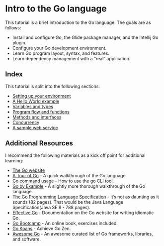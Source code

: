 # Intro to the Go language

This tutorial is a brief introduction to the Go language. The goals are as follows:

* Install and configure Go, the Glide package manager, and the Intellij Go plugin.
* Configure your Go development environment.
* Learn Go program layout, syntax, and features.
* Learn dependency management with a “real” application.

## Index

This tutorial is split into the following sections:

* [Setting up your environment](src/01-setup)
* [A Hello World example](src/02-hello)
* [Variables and types](src/03-vars-and-types)
* [Program flow and functions](src/04-flow-and-functions)
* [Methods and interfaces](src/05-methods-and-interfaces)
* [Concurrency](src/06-concurrency)
* [A sample web service](src/07-webservice)

## Additional Resources

I recommend the following materials as a kick off point for additional learning:

* [The Go website](https://golang.org/)
* [A Tour of Go](https://tour.golang.org/) - A quick walkthrough of the Go language.
* [Go command usage](https://golang.org/cmd/go/) - How to use the go CLI tool.
* [Go by Example](https://gobyexample.com/) - A slightly more thorough walkthrough of the Go language.
* [The Go Programming Language Specification](https://golang.org/ref/spec) - It’s not as daunting as it sounds (82 pages). That would be the Java Language Specification(Java SE 8 - 788 pages).
* [Effective Go](https://golang.org/doc/effective_go.html) - Documentation on the Go website for writing idiomatic Go.
* [Go Bootcamp](http://www.golangbootcamp.com/book/) - An online book, exercises included.
* [Go Koans](https://github.com/cdarwin/go-koans) - Achieve Go Zen.
* [Awesome Go](https://github.com/avelino/awesome-go) - An awesome curated list of Go frameworks, libraries, and software.
